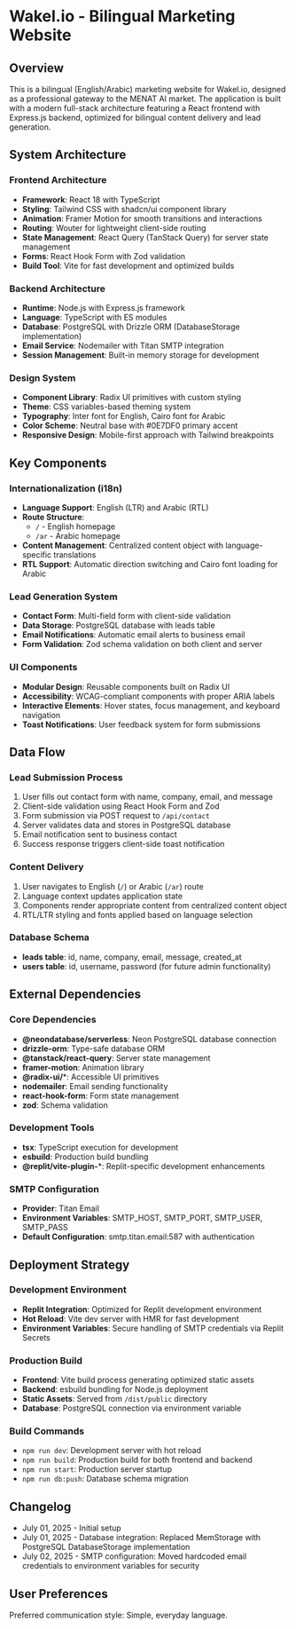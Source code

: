 # Wakel.io - Bilingual Marketing Website

## Overview

This is a bilingual (English/Arabic) marketing website for Wakel.io, designed as a professional gateway to the MENAT AI market. The application is built with a modern full-stack architecture featuring a React frontend with Express.js backend, optimized for bilingual content delivery and lead generation.

## System Architecture

### Frontend Architecture
- **Framework**: React 18 with TypeScript
- **Styling**: Tailwind CSS with shadcn/ui component library
- **Animation**: Framer Motion for smooth transitions and interactions
- **Routing**: Wouter for lightweight client-side routing
- **State Management**: React Query (TanStack Query) for server state management
- **Forms**: React Hook Form with Zod validation
- **Build Tool**: Vite for fast development and optimized builds

### Backend Architecture
- **Runtime**: Node.js with Express.js framework
- **Language**: TypeScript with ES modules
- **Database**: PostgreSQL with Drizzle ORM (DatabaseStorage implementation)
- **Email Service**: Nodemailer with Titan SMTP integration
- **Session Management**: Built-in memory storage for development

### Design System
- **Component Library**: Radix UI primitives with custom styling
- **Theme**: CSS variables-based theming system
- **Typography**: Inter font for English, Cairo font for Arabic
- **Color Scheme**: Neutral base with #0E7DF0 primary accent
- **Responsive Design**: Mobile-first approach with Tailwind breakpoints

## Key Components

### Internationalization (i18n)
- **Language Support**: English (LTR) and Arabic (RTL)
- **Route Structure**: 
  - `/` - English homepage
  - `/ar` - Arabic homepage
- **Content Management**: Centralized content object with language-specific translations
- **RTL Support**: Automatic direction switching and Cairo font loading for Arabic

### Lead Generation System
- **Contact Form**: Multi-field form with client-side validation
- **Data Storage**: PostgreSQL database with leads table
- **Email Notifications**: Automatic email alerts to business email
- **Form Validation**: Zod schema validation on both client and server

### UI Components
- **Modular Design**: Reusable components built on Radix UI
- **Accessibility**: WCAG-compliant components with proper ARIA labels
- **Interactive Elements**: Hover states, focus management, and keyboard navigation
- **Toast Notifications**: User feedback system for form submissions

## Data Flow

### Lead Submission Process
1. User fills out contact form with name, company, email, and message
2. Client-side validation using React Hook Form and Zod
3. Form submission via POST request to `/api/contact`
4. Server validates data and stores in PostgreSQL database
5. Email notification sent to business contact
6. Success response triggers client-side toast notification

### Content Delivery
1. User navigates to English (`/`) or Arabic (`/ar`) route
2. Language context updates application state
3. Components render appropriate content from centralized content object
4. RTL/LTR styling and fonts applied based on language selection

### Database Schema
- **leads table**: id, name, company, email, message, created_at
- **users table**: id, username, password (for future admin functionality)

## External Dependencies

### Core Dependencies
- **@neondatabase/serverless**: Neon PostgreSQL database connection
- **drizzle-orm**: Type-safe database ORM
- **@tanstack/react-query**: Server state management
- **framer-motion**: Animation library
- **@radix-ui/***: Accessible UI primitives
- **nodemailer**: Email sending functionality
- **react-hook-form**: Form state management
- **zod**: Schema validation

### Development Tools
- **tsx**: TypeScript execution for development
- **esbuild**: Production build bundling
- **@replit/vite-plugin-***: Replit-specific development enhancements

### SMTP Configuration
- **Provider**: Titan Email
- **Environment Variables**: SMTP_HOST, SMTP_PORT, SMTP_USER, SMTP_PASS
- **Default Configuration**: smtp.titan.email:587 with authentication

## Deployment Strategy

### Development Environment
- **Replit Integration**: Optimized for Replit development environment
- **Hot Reload**: Vite dev server with HMR for fast development
- **Environment Variables**: Secure handling of SMTP credentials via Replit Secrets

### Production Build
- **Frontend**: Vite build process generating optimized static assets
- **Backend**: esbuild bundling for Node.js deployment
- **Static Assets**: Served from `/dist/public` directory
- **Database**: PostgreSQL connection via environment variable

### Build Commands
- `npm run dev`: Development server with hot reload
- `npm run build`: Production build for both frontend and backend
- `npm run start`: Production server startup
- `npm run db:push`: Database schema migration

## Changelog

- July 01, 2025 - Initial setup
- July 01, 2025 - Database integration: Replaced MemStorage with PostgreSQL DatabaseStorage implementation  
- July 02, 2025 - SMTP configuration: Moved hardcoded email credentials to environment variables for security

## User Preferences

Preferred communication style: Simple, everyday language.